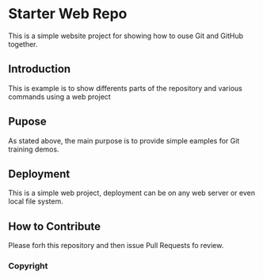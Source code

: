 # Starter Web Repo

This is a simple website project for showing how to ouse Git and GitHub together.

## Introduction

This is example is to show differents parts of the repository and various commands using a web project

## Pupose

As stated above, the main purpose is to provide simple eamples for Git training demos.

## Deployment

This is a  simple web project, deployment can be on any web server or even local file system.

## How to Contribute

Please forh this repository and then issue Pull Requests fo review.

### Copyright
